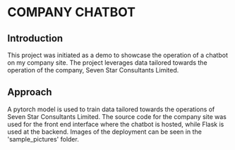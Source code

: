 # COMPANY CHATBOT

## Introduction

This project was initiated as a demo to showcase the operation of a chatbot on my company site. The project leverages data tailored towards the operation of the company, Seven Star Consultants Limited.

## Approach

A pytorch model is used to train data tailored towards the operations of Seven Star Consultants Limited. The source code for the company site was used for the front end interface where the chatbot is hosted, while Flask is used at the backend.
Images of the deployment can be seen in the 'sample_pictures' folder.
